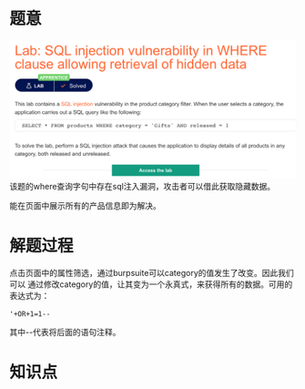 # 题意
![](pic/sql1.png)
该题的where查询字句中存在sql注入漏洞，攻击者可以借此获取隐藏数据。

能在页面中展示所有的产品信息即为解决。


# 解题过程
点击页面中的属性筛选，通过burpsuite可以category的值发生了改变。因此我们可以
通过修改category的值，让其变为一个永真式，来获得所有的数据。可用的表达式为：

```
'+OR+1=1--
```
其中--代表将后面的语句注释。
# 知识点
